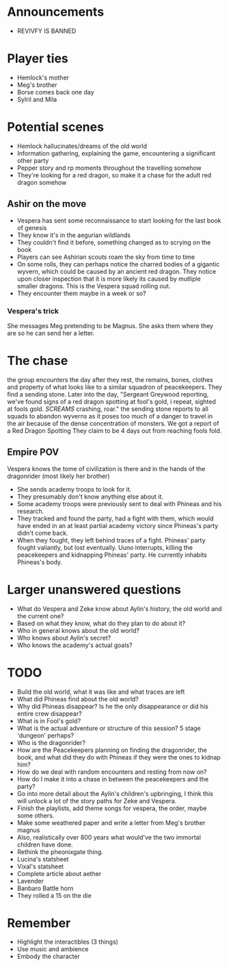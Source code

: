 # Announcements
- REVIVFY IS BANNED 

# Player ties
- Hemlock's mother
- Meg's brother
- Borse comes back one day
- Sylril and Mila 

# Potential scenes

 - Hemlock hallucinates/dreams of the old world 
 - Information gathering, explaining the game, encountering a significant other party
 - Pepper story and rp moments throughout the travelling somehow
 - They're looking for a red dragon, so make it a chase for the adult red dragon somehow

## Ashir on the move
 - Vespera has sent some reconnaissance to start looking for the last book of genesis
 - They know it's in the aegurian wildlands 
 - They couldn't find it before, something changed as to scrying on the book
 - Players can see Ashirian scouts roam the sky from time to time 
 - On some rolls, they can perhaps notice the charred bodies of a gigantic wyvern, which could be caused by an ancient red dragon. They notice upon closer inspection that it is more likely its caused by mutliple smaller dragons. This is the Vespera squad rolling out. 
- They encounter them maybe in a week or so? 

### Vespera's trick
She messages Meg pretending to be Magnus. She asks them where they are so he can send her a letter. 

# The chase
the group encounters the day after they rest, the remains, bones, clothes and property of what looks like to a similar squadron of peacekeepers. They find a sending stone. Later into the day, "Sergeant Greywood reporting, we've found signs of a red dragon spotting at fool's gold, i repeat, sighted at fools gold. *SCREAMS* crashing, roar."  the sending stone reports to all squads to abandon wyverns as it poses too much of a danger to travel in the air because of the dense concentration of monsters. We got a report of a Red Dragon Spotting They claim to be 4 days out from reaching fools fold. 

## Empire POV
Vespera knows the tome of civilization is there and in the hands of the dragonrider (most likely her brother)
- She sends academy troops to look for it. 
- They presumably don't know anything else about it. 
- Some academy troops were previously sent to deal with Phineas and his research. 
- They tracked and found the party, had a fight with them, which would have ended in an at least partial academy victory since Phineas's party didn't come back. 
- When they fought, they left behind traces of a fight. Phineas' party fought valiantly, but lost eventually. Uuno interrupts, killing the peacekeepers and kidnapping Phineas' party. He currently inhabits Phineas's body.




# Larger unanswered questions

- What do Vespera and Zeke know about Aylin's history, the old world and the current one?
- Based on what they know, what do they plan to do about it? 
- Who in general knows about the old world? 
- Who knows about Aylin's secret?
- Who knows the academy's actual goals? 

# TODO

- Build the old world, what it was like and what traces are left
- What did Phineas find about the old world?
- Why did Phineas disappear? Is he the only disappearance or did his entire crew disappear? 
- What is in Fool's gold? 
- What is the actual adventure or structure of this session? 5 stage 'dungeon' perhaps? 
- Who is the dragonrider? 
- How are the Peacekeepers planning on finding the dragonrider, the book, and what did they do with Phineas if they were the ones to kidnap him? 
- How do we deal with random encounters and resting from now on? 
- How do I make it into a chase in between the peacekeepers and the party?
- Go into more detail about the Aylin's children's upbringing, I think this will unlock a lot of the story paths for Zeke and Vespera. 
- Finish the playlists, add theme songs for vespera, the order, maybe some others.
- Make some weathered paper and write a letter from Meg's brother magnus
- Also, realistically over 800 years what would've the two immortal children have done.
- Rethink the pheonixgate thing. 
- Lucina's statsheet
- Vixal's statsheet
- Complete article about aether
- Lavender
- Banbaro Battle horn
- They rolled a 15 on the die

# Remember
- Highlight the interactibles (3 things)
- Use music and ambience 
- Embody the character
